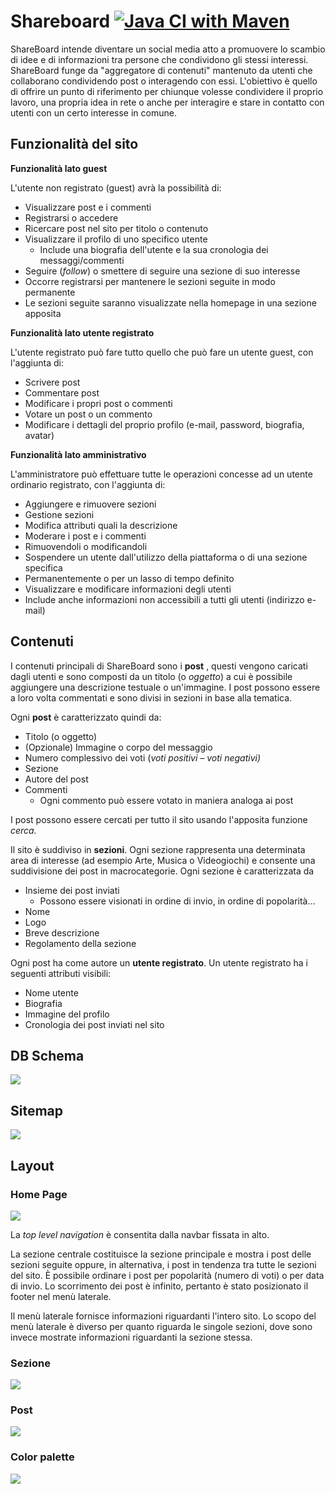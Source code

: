 # Shareboard [![Java CI with Maven](https://github.com/ra-c/shareboard/actions/workflows/maven.yml/badge.svg)](https://github.com/ra-c/shareboard/actions/workflows/maven.yml)

ShareBoard intende diventare un social media atto a promuovere lo scambio di idee e di informazioni tra persone che condividono gli stessi interessi. ShareBoard funge da &quot;aggregatore di contenuti&quot; mantenuto da utenti che collaborano condividendo post o interagendo con essi. L&#39;obiettivo è quello di offrire un punto di riferimento per chiunque volesse condividere il proprio lavoro, una propria idea in rete o anche per interagire e stare in contatto con utenti con un certo interesse in comune.


## Funzionalità del sito

**Funzionalità lato guest**

L&#39;utente non registrato (guest) avrà la possibilità di:

- Visualizzare post e i commenti
- Registrarsi o accedere
- Ricercare post nel sito per titolo o contenuto
- Visualizzare il profilo di uno specifico utente
  + Include una biografia dell&#39;utente e la sua cronologia dei messaggi/commenti
- Seguire (_follow_) o smettere di seguire una sezione di suo interesse
- Occorre registrarsi per mantenere le sezioni seguite in modo permanente
- Le sezioni seguite saranno visualizzate nella homepage in una sezione apposita

**Funzionalità lato utente registrato**

L&#39;utente registrato può fare tutto quello che può fare un utente guest, con l&#39;aggiunta di:

- Scrivere post
- Commentare post
- Modificare i propri post o commenti
- Votare un post o un commento
- Modificare i dettagli del proprio profilo (e-mail, password, biografia, avatar)

**Funzionalità lato amministrativo**

L&#39;amministratore può effettuare tutte le operazioni concesse ad un utente ordinario registrato, con l&#39;aggiunta di:

- Aggiungere e rimuovere sezioni
- Gestione sezioni
- Modifica attributi quali la descrizione
- Moderare i post e i commenti
- Rimuovendoli o modificandoli
- Sospendere un utente dall&#39;utilizzo della piattaforma o di una sezione specifica
- Permanentemente o per un lasso di tempo definito
- Visualizzare e modificare informazioni degli utenti
- Include anche informazioni non accessibili a tutti gli utenti (indirizzo e-mail)

## Contenuti

I contenuti principali di ShareBoard sono i **post** , questi vengono caricati dagli utenti e sono composti da un titolo (o _oggetto_) a cui è possibile aggiungere una descrizione testuale o un&#39;immagine. I post possono essere a loro volta commentati e sono divisi in sezioni in base alla tematica.

Ogni **post** è caratterizzato quindi da:

- Titolo (o oggetto)
- (Opzionale) Immagine o corpo del messaggio
- Numero complessivo dei voti (_voti positivi – voti negativi)_
- Sezione
- Autore del post
- Commenti
  - Ogni commento può essere votato in maniera analoga ai post

I post possono essere cercati per tutto il sito usando l&#39;apposita funzione _cerca._

Il sito è suddiviso in **sezioni**. Ogni sezione rappresenta una determinata area di interesse (ad esempio Arte, Musica o Videogiochi) e consente una suddivisione dei post in macrocategorie. Ogni sezione è caratterizzata da

- Insieme dei post inviati
  - Possono essere visionati in ordine di invio, in ordine di popolarità…
- Nome
- Logo
- Breve descrizione
- Regolamento della sezione

Ogni post ha come autore un **utente registrato**. Un utente registrato ha i seguenti attributi visibili:

- Nome utente
- Biografia
- Immagine del profilo
- Cronologia dei post inviati nel sito

## DB Schema

![](docs/assets/db_schema.jpg)

## Sitemap

![](docs/assets/sitemap.png)

## Layout
### Home Page

![](docs/assets/layout/homepage.png)

La _top level navigation_ è consentita dalla navbar fissata in alto.

La sezione centrale costituisce la sezione principale e mostra i post delle sezioni seguite oppure, in alternativa, i post in tendenza tra tutte le sezioni del sito. È possibile ordinare i post per popolarità (numero di voti) o per data di invio. Lo scorrimento dei post è infinito, pertanto è stato posizionato il footer nel menù laterale.

Il menù laterale fornisce informazioni riguardanti l&#39;intero sito. Lo scopo del menù laterale è diverso per quanto riguarda le singole sezioni, dove sono invece mostrate informazioni riguardanti la sezione stessa.

### Sezione
![](docs/assets/layout/section.png)

### Post

![](docs/assets/layout/post.png)

### Color palette

![](docs/assets/color_palette.png)
